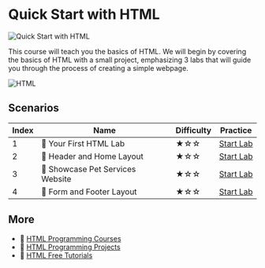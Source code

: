 # Quick Start with HTML

![Quick Start with HTML](https://cover-creator.appbot.io/quick-start-with-html.png)

This course will teach you the basics of HTML. We will begin by covering the basics of HTML with a small project, emphasizing 3 labs that will guide you through the process of creating a simple webpage.

![HTML](https://img.shields.io/badge/HTML-whitesmoke?style=for-the-badge&logo=html)


## Scenarios

|   Index | Name                            | Difficulty   | Practice                                                             |
|---------|---------------------------------|--------------|----------------------------------------------------------------------|
|       1 | 📖 Your First HTML Lab           | ★☆☆          | <a target='_blank' href='https://labex.io/labs/92740'>Start Lab</a>  |
|       2 | 📖 Header and Home Layout        | ★☆☆          | <a target='_blank' href='https://labex.io/labs/271712'>Start Lab</a> |
|       3 | 📖 Showcase Pet Services Website | ★☆☆          | <a target='_blank' href='https://labex.io/labs/271713'>Start Lab</a> |
|       4 | 📖 Form and Footer Layout        | ★☆☆          | <a target='_blank' href='https://labex.io/labs/271711'>Start Lab</a> |

## More

- 🔗 [HTML Programming Courses](https://github.com/labex-labs/awesome-programming-courses)
- 🔗 [HTML Programming Projects](https://github.com/labex-labs/awesome-programming-projects)
- 🔗 [HTML Free Tutorials](https://github.com/labex-labs/html-free-tutorials)

